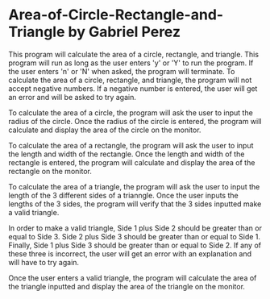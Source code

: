 # Area-of-Circle-Rectangle-and-Triangle by Gabriel Perez

This program will calculate the area of a circle, rectangle, and triangle. This program will run as 
long as the user enters 'y' or 'Y' to run the program. If the user enters 'n' or 'N' when asked, the program
will terminate. To calculate the area of a circle, rectangle, and triangle, the program will not accept
negative numbers. If a negative number is entered, the user will get an error and will be asked to try
again.

To calculate the area of a circle, the program will ask the user to input the radius of the circle.
Once the radius of the circle is entered, the program will calculate and display the area of the circle
on the monitor.

To calculate the area of a rectangle, the program will ask the user to input the length and width of
the rectangle. Once the length and width of the rectangle is entered, the program will calculate and
display the area of the rectangle on the monitor.

To calculate the area of a triangle, the program will ask the user to input the length of the 3 
different sides of a trianngle. Once the user inputs the lengths of the 3 sides, the program will
verify that the 3 sides inputted make a valid triangle. 

In order to make a valid triangle, Side 1 plus Side 2 should be greater than or equal to Side 3. Side 2 plus Side
3 should be greater than or equal to Side 1. Finally, Side 1 plus Side 3 should be greater than or equal to Side 2. If
any of these three is incorrect, the user will get an error with an explanation and will have to try again.

Once the user enters a valid triangle, the program will calculate the area of the triangle inputted and display the area
of the triangle on the monitor. 
